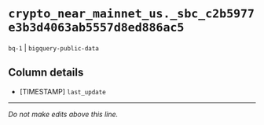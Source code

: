 # `crypto_near_mainnet_us._sbc_c2b5977e3b3d4063ab5557d8ed886ac5`
`bq-1` | `bigquery-public-data`

## Column details
* [TIMESTAMP] `last_update`

-------------------------------------------------------------------------------
*Do not make edits above this line.*

